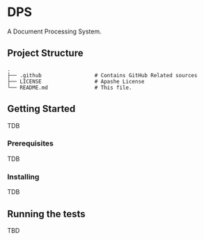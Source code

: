 # DPS

A Document Processing System.

## Project Structure

    .
    ├── .github                 # Contains GitHub Related sources
    ├── LICENSE                 # Apashe License
    └── README.md               # This file.

## Getting Started

TDB

### Prerequisites

TDB

### Installing

TDB

## Running the tests

TBD
